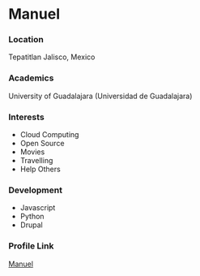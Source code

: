 # Manuel

### Location

Tepatitlan Jalisco, Mexico

### Academics

University of Guadalajara (Universidad de Guadalajara)

### Interests

- Cloud Computing
- Open Source
- Movies
- Travelling
- Help Others

### Development

- Javascript
- Python
- Drupal

### Profile Link

[Manuel](https://github.com/ManuelCR1)
